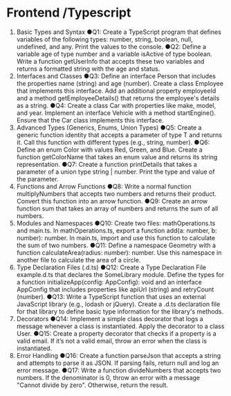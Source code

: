 # Frontend /Typescript
1. Basic Types and Syntax
●Q1: Create a TypeScript program that defines variables of the following types: number, string, boolean, null, undefined, and any. Print the values to the console.
●Q2: Define a variable age of type number and a variable isActive of type boolean. Write a function getUserInfo that accepts these two variables and returns a formatted string with the age and status.
2. Interfaces and Classes
●Q3: Define an interface Person that includes the properties name (string) and age (number). Create a class Employee that implements this interface. Add an additional property employeeId and a method getEmployeeDetails() that returns the employee's details as a string.
●Q4: Create a class Car with properties like make, model, and year. Implement an interface Vehicle with a method startEngine(). Ensure that the Car class implements this interface.
3. Advanced Types (Generics, Enums, Union Types)
●Q5: Create a generic function identity<T> that accepts a parameter of type T and returns it. Call this function with different types (e.g., string, number).
●Q6: Define an enum Color with values Red, Green, and Blue. Create a function getColorName that takes an enum value and returns its string representation.
●Q7: Create a function printDetails that takes a parameter of a union type string | number. Print the type and value of the parameter.
4. Functions and Arrow Functions
●Q8: Write a normal function multiplyNumbers that accepts two numbers and returns their product. Convert this function into an arrow function.
●Q9: Create an arrow function sum that takes an array of numbers and returns the sum of all numbers.
5. Modules and Namespaces
●Q10: Create two files: mathOperations.ts and main.ts. In mathOperations.ts, export a function add(a: number, b: number): number. In main.ts, import and use this function to calculate the sum of two numbers.
●Q11: Define a namespace Geometry with a function calculateArea(radius: number): number. Use this namespace in another file to calculate the area of a circle.
6. Type Declaration Files (.d.ts)
●Q12: Create a Type Declaration File example.d.ts that declares the SomeLibrary module. Define the types for a function initializeApp(config: AppConfig): void and an interface AppConfig that includes properties like apiUrl (string) and retryCount (number).
●Q13: Write a TypeScript function that uses an external JavaScript library (e.g., lodash or jQuery). Create a .d.ts declaration file for that library to define basic type information for the library's methods.
7. Decorators
●Q14: Implement a simple class decorator that logs a message whenever a class is instantiated. Apply the decorator to a class User.
●Q15: Create a property decorator that checks if a property is a valid email. If it’s not a valid email, throw an error when the class is instantiated.
8. Error Handling
●Q16: Create a function parseJson that accepts a string and attempts to parse it as JSON. If parsing fails, return null and log an error message.
●Q17: Write a function divideNumbers that accepts two numbers. If the denominator is 0, throw an error with a message "Cannot divide by zero". Otherwise, return the result.






